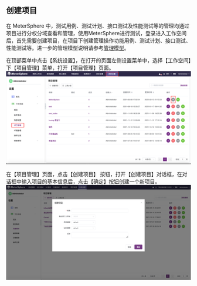 ## 创建项目

在 MeterSphere 中，测试用例、测试计划、接口测试及性能测试等的管理均通过项目进行分权分域查看和管理，使用MeterSphere进行测试，登录进入工作空间后，首先需要创建项目，在项目下创建管理操作功能用例、测试计划、接口测试、性能测试等。进一步的管理模型说明请参考[管理模型](../system_arch.md#_3)。

在顶部菜单中点击【系统设置】，在打开的页面左侧设置菜单中，选择【工作空间】下【项目管理】菜单，打开【项目管理】页面。
![!项目管理](../img/system_management/项目管理.png)

在【项目管理】页面，点击【创建项目】 按钮，打开【创建项目】对话框，在对话框中输入项目的基本信息后，点击【确定】按钮创建一个新项目。
![!项目管理](../img/system_management/创建项目.png)